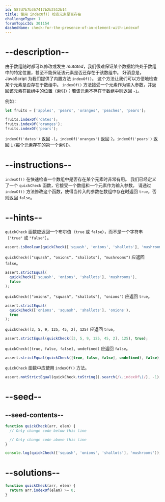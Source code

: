 ```yaml
---
id: 587d7b7b367417b2b2512b14
title: 使用 indexOf() 检查元素是否存在
challengeType: 1
forumTopicId: 301154
dashedName: check-for-the-presence-of-an-element-with-indexof
---
```


# --description--

由于数组随时都可以修改或发生 *mutated*，我们很难保证某个数据始终处于数组中的特定位置，甚至不能保证该元素是否还存在于该数组中。 好消息是，JavaScript 为我们提供了内置方法 `indexOf()`。 这个方法让我们可以方便地检查某个元素是否存在于数组中。 `indexOf()` 方法接受一个元素作为输入参数，并返回该元素在数组中的位置（索引）；若该元素不存在于数组中则返回 `-1`。

例如：

```js
let fruits = ['apples', 'pears', 'oranges', 'peaches', 'pears'];

fruits.indexOf('dates');
fruits.indexOf('oranges');
fruits.indexOf('pears');
```

`indexOf('dates')` 返回 `-1`，`indexOf('oranges')` 返回 `2`，`indexOf('pears')` 返回 `1` (每个元素存在的第一个索引)。

# --instructions--

`indexOf()` 在快速检查一个数组中是否存在某个元素时非常有用。 我们已经定义了一个 `quickCheck` 函数，它接受一个数组和一个元素作为输入参数。 请通过 `indexOf()` 方法修改这个函数，使得当传入的参数在数组中存在时返回 `true`，否则返回 `false`。

# --hints--

`quickCheck` 函数应返回一个布尔值（`true` 或 `false`），而不是一个字符串（`"true"` 或 `"false"`）。

```js
assert.isBoolean(quickCheck(['squash', 'onions', 'shallots'], 'mushrooms'));
```

`quickCheck(["squash", "onions", "shallots"], "mushrooms")` 应返回 `false`。

```js
assert.strictEqual(
  quickCheck(['squash', 'onions', 'shallots'], 'mushrooms'),
  false
);
```

`quickCheck(["onions", "squash", "shallots"], "onions")` 应返回 `true`。

```js
assert.strictEqual(
  quickCheck(['onions', 'squash', 'shallots'], 'onions'),
  true
);
```

`quickCheck([3, 5, 9, 125, 45, 2], 125)` 应返回 `true`。

```js
assert.strictEqual(quickCheck([3, 5, 9, 125, 45, 2], 125), true);
```

`quickCheck([true, false, false], undefined)` 应返回 `false`。

```js
assert.strictEqual(quickCheck([true, false, false], undefined), false);
```

`quickCheck` 函数中应使用 `indexOf()` 方法。

```js
assert.notStrictEqual(quickCheck.toString().search(/\.indexOf\(/), -1);
```

# --seed--

## --seed-contents--

```js
function quickCheck(arr, elem) {
  // Only change code below this line

  // Only change code above this line
}

console.log(quickCheck(['squash', 'onions', 'shallots'], 'mushrooms'));
```

# --solutions--

```js
function quickCheck(arr, elem) {
  return arr.indexOf(elem) >= 0; 
}
```

